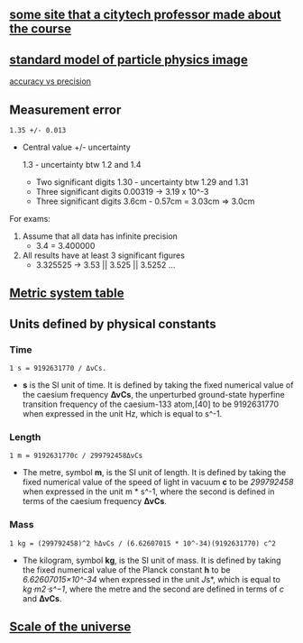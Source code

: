 ## [some site that a citytech professor made about the course](https://openlab.citytech.cuny.edu/amaller1441/)

## [standard model of particle physics image](https://i.redd.it/866vvkcpzn301.jpg)

[accuracy vs precision](https://www.dnasoftware.com/wp-content/uploads/2015/07/targets.png)

## Measurement error

`1.35 +/- 0.013`

- Central value +/- uncertainty

  1.3 - uncertainty btw 1.2 and 1.4

  - Two significant digits
    1.30 - uncertainty btw 1.29 and 1.31
  - Three significant digits
    0.00319 -> 3.19 x 10^-3
  - Three significant digits
    3.6cm - 0.57cm = 3.03cm => 3.0cm

For exams:

1. Assume that all data has infinite precision
   - 3.4 = 3.400000
2. All results have at least 3 significant figures
   - 3.325525 -> 3.53 || 3.525 || 3.5252 ...

## [Metric system table](https://i.pinimg.com/originals/ca/a6/87/caa6877a04f994cd6b4ad178f37e2f28.jpg)

## Units defined by physical constants

### Time

`1 s = 9192631770 / ΔνCs.`

- **s** is the SI unit of time. It is defined by taking the fixed numerical value of the caesium frequency **ΔνCs**, the unperturbed ground-state hyperfine transition frequency of the caesium-133 atom,[40] to be 9192631770 when expressed in the unit Hz, which is equal to s^-1.

### Length

`1 m = 9192631770c / 299792458ΔνCs`

- The metre, symbol **m**, is the SI unit of length. It is defined by taking the fixed numerical value of the speed of light in vacuum **c** to be _299792458_ when expressed in the unit m \* s^-1, where the second is defined in terms of the caesium frequency **ΔνCs**.

### Mass

`1 kg = (299792458)^2 hΔνCs / (6.62607015 * 10^-34)(9192631770) c^2`

- The kilogram, symbol **kg**, is the SI unit of mass. It is defined by taking the fixed numerical value of the Planck constant **h** to be _6.62607015×10^-34_ when expressed in the unit *J*s*, which is equal to *kg⋅m2⋅s^−1*, where the metre and the second are defined in terms of *c* and **ΔνCs**.


## [Scale of the universe](https://www.youtube.com/watch?v=uaGEjrADGPA)